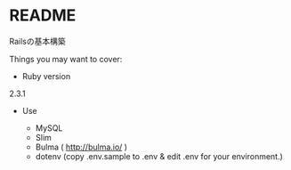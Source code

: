 # README

Railsの基本構築

Things you may want to cover:

* Ruby version

2.3.1

* Use

  * MySQL
  * Slim
  * Bulma ( http://bulma.io/ )
  * dotenv (copy .env.sample to .env & edit .env for your environment.)
